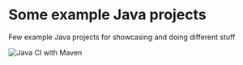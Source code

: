 # Some example Java projects
Few example Java projects for showcasing and doing different stuff


![Java CI with Maven](https://github.com/FredrikAnderson/example_java_projects/workflows/Java%20CI%20with%20Maven/badge.svg)
